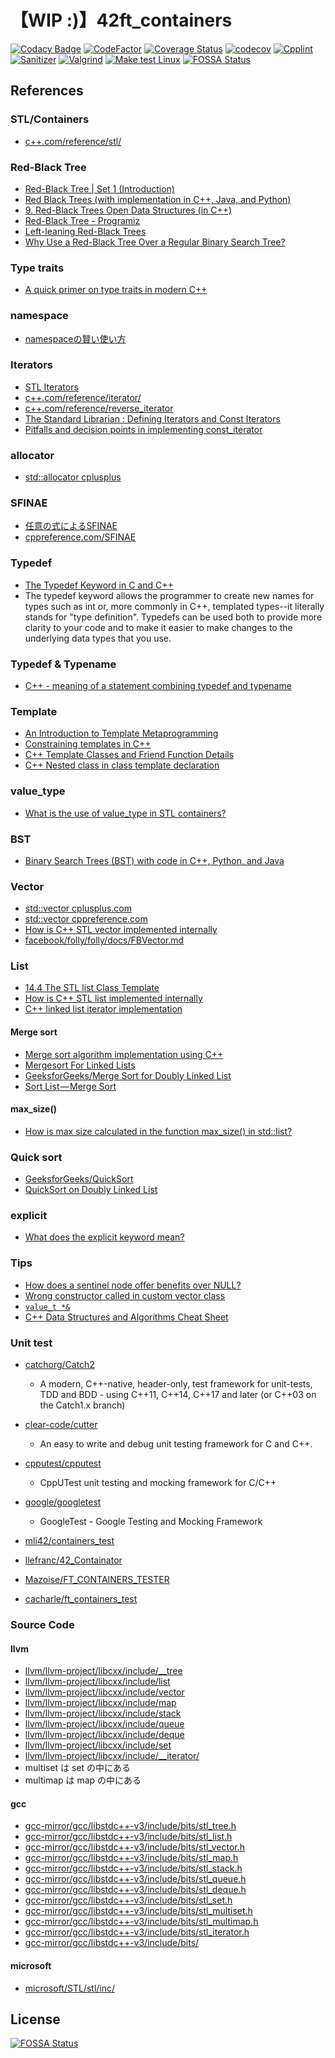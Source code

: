 # 【WIP :)】42ft_containers
[![Codacy Badge](https://app.codacy.com/project/badge/Grade/f2867fa20ec54f7e9df02d36de0642e8)](https://www.codacy.com/gh/solareenlo/42ft_containers/dashboard?utm_source=github.com&amp;utm_medium=referral&amp;utm_content=solareenlo/42ft_containers&amp;utm_campaign=Badge_Grade)
[![CodeFactor](https://www.codefactor.io/repository/github/solareenlo/42ft_containers/badge)](https://www.codefactor.io/repository/github/solareenlo/42ft_containers)
[![Coverage Status](https://coveralls.io/repos/github/solareenlo/42ft_containers/badge.svg?branch=main)](https://coveralls.io/github/solareenlo/42ft_containers?branch=main)
[![codecov](https://codecov.io/gh/solareenlo/42ft_containers/branch/main/graph/badge.svg?token=1FO5VN1PWG)](https://codecov.io/gh/solareenlo/42ft_containers)
[![Cpplint](https://github.com/solareenlo/42ft_containers/actions/workflows/cpplint.yml/badge.svg)](https://github.com/solareenlo/42ft_containers/actions/workflows/cpplint.yml)
[![Sanitizer](https://github.com/solareenlo/42ft_containers/actions/workflows/sanitizer.yml/badge.svg)](https://github.com/solareenlo/42ft_containers/actions/workflows/sanitizer.yml)
[![Valgrind](https://github.com/solareenlo/42ft_containers/actions/workflows/valgrind.yml/badge.svg)](https://github.com/solareenlo/42ft_containers/actions/workflows/valgrind.yml)
[![Make test Linux](https://github.com/solareenlo/42ft_containers/actions/workflows/make_test_linux.yml/badge.svg)](https://github.com/solareenlo/42ft_containers/actions/workflows/make_test_linux.yml)
[![FOSSA Status](https://app.fossa.com/api/projects/git%2Bgithub.com%2Fsolareenlo%2F42ft_containers.svg?type=shield)](https://app.fossa.com/projects/git%2Bgithub.com%2Fsolareenlo%2F42ft_containers?ref=badge_shield)

## References
### STL/Containers
-   [c++.com/reference/stl/](https://www.cplusplus.com/reference/stl/)

### Red-Black Tree
-   [Red-Black Tree | Set 1 (Introduction)](https://www.geeksforgeeks.org/red-black-tree-set-1-introduction-2/)
-   [Red Black Trees (with implementation in C++, Java, and Python)](https://algorithmtutor.com/Data-Structures/Tree/Red-Black-Trees/)
-   [9. Red-Black Trees Open Data Structures (in C++)](https://opendatastructures.org/ods-cpp/9_Red_Black_Trees.html)
-   [Red-Black Tree - Programiz](https://www.programiz.com/dsa/red-black-tree)
-   [Left-leaning Red-Black Trees](https://www.cs.princeton.edu/~rs/talks/LLRB/LLRB.pdf)
-   [Why Use a Red-Black Tree Over a Regular Binary Search Tree?](https://medium.com/@ben.tom.vincent/why-use-a-red-black-tree-over-a-regular-binary-search-tree-a63857916907)

### Type traits
-   [A quick primer on type traits in modern C++](https://www.internalpointers.com/post/quick-primer-type-traits-modern-cpp)

### namespace
-   [namespaceの賢い使い方](https://qiita.com/_EnumHack/items/430da105a541f9ecd774)

### Iterators
-   [STL Iterators](https://www.cs.helsinki.fi/u/tpkarkka/alglib/k06/lectures/iterators.html)
-   [c++.com/reference/iterator/](https://www.cplusplus.com/reference/iterator/)
-   [c++.com/reference/reverse_iterator](http://www.cplusplus.com/reference/iterator/reverse_iterator/)
-   [The Standard Librarian : Defining Iterators and Const Iterators](https://www.drdobbs.com/the-standard-librarian-defining-iterato/184401331)
-   [Pitfalls and decision points in implementing const_iterator](https://quuxplusone.github.io/blog/2018/12/01/const-iterator-antipatterns/)

### allocator
-   [std::allocator cplusplus](https://www.cplusplus.com/reference/memory/allocator/)

### SFINAE
-   [任意の式によるSFINAE](https://cpprefjp.github.io/lang/cpp11/sfinae_expressions.html)
-   [cppreference.com/SFINAE](https://en.cppreference.com/w/cpp/language/sfinae)

### Typedef
-   [The Typedef Keyword in C and C++](https://www.cprogramming.com/tutorial/typedef.html)
-   The typedef keyword allows the programmer to create new names for types such as int or, more commonly in C++, templated types--it literally stands for "type definition". Typedefs can be used both to provide more clarity to your code and to make it easier to make changes to the underlying data types that you use.

### Typedef & Typename
-   [C++ - meaning of a statement combining typedef and typename](https://stackoverflow.com/questions/18385418/c-meaning-of-a-statement-combining-typedef-and-typename)

### Template
-   [An Introduction to Template Metaprogramming](http://cppedinburgh.uk/slides/201603-tmp.pdf)
-   [Constraining templates in C++](https://pankajraghav.com/2020/03/22/Templates.html)
-   [C++ Template Classes and Friend Function Details](https://web.mst.edu/~nmjxv3/articles/templates.html)
-   [C++ Nested class in class template declaration](https://stackoverflow.com/questions/30287402/c-nested-class-in-class-template-declaration)

### value_type
-   [What is the use of value_type in STL containers?](https://stackoverflow.com/questions/44571362/what-is-the-use-of-value-type-in-stl-containers/44571482#44571482)

### BST
-   [Binary Search Trees (BST) with code in C++, Python, and Java](https://algorithmtutor.com/Data-Structures/Tree/Binary-Search-Trees/)

### Vector
-   [std::vector cplusplus.com](https://www.cplusplus.com/reference/vector/vector/?kw=vector)
-   [std::vector cppreference.com](https://en.cppreference.com/w/cpp/container/vector)
-   [How is C++ STL vector implemented internally](https://codefreakr.com/how-is-c-stl-implemented-internally/)
-   [facebook/folly/folly/docs/FBVector.md](https://github.com/facebook/folly/blob/master/folly/docs/FBVector.md)

### List
-   [14.4 The STL list<T> Class Template](https://cs.calvin.edu/activities/books/c++/intro/3e/WebItems/Ch14-Web/STL-List-14.4.pdf)
-   [How is C++ STL list implemented internally](https://codefreakr.com/how-is-c-stl-list-implemented-internally/)
-   [C++ linked list iterator implementation](https://codereview.stackexchange.com/questions/216444/c-linked-list-iterator-implementation)
#### Merge sort
-   [Merge sort algorithm implementation using C++](https://github.com/ElHuaco/ft_containers)
-   [Mergesort For Linked Lists](https://www.chiark.greenend.org.uk/~sgtatham/algorithms/listsort.html)
-   [GeeksforGeeks/Merge Sort for Doubly Linked List](https://www.geeksforgeeks.org/merge-sort-for-doubly-linked-list/)
-   [Sort List — Merge Sort](https://afteracademy.com/blog/sort-list-merge-sort)

#### max_size()
-   [How is max size calculated in the function max_size() in std::list?](https://stackoverflow.com/questions/7949486/how-is-max-size-calculated-in-the-function-max-size-in-stdlist/7949501#7949501)

### Quick sort
-   [GeeksforGeeks/QuickSort](https://www.geeksforgeeks.org/quick-sort/)
-   [QuickSort on Doubly Linked List](https://www.geeksforgeeks.org/quicksort-for-linked-list/)

### explicit
-   [What does the explicit keyword mean?](https://stackoverflow.com/questions/121162/what-does-the-explicit-keyword-mean)

### Tips
-   [How does a sentinel node offer benefits over NULL?](https://stackoverflow.com/questions/5384358/how-does-a-sentinel-node-offer-benefits-over-null)
-   [Wrong constructor called in custom vector class](https://stackoverflow.com/questions/24346869/wrong-constructor-called-in-custom-vector-class)
-   [`value_t *&`](https://stackoverflow.com/questions/56079738/why-i-get-an-expression-is-not-assignable-error/56079782#56079782)
-   [C++ Data Structures and Algorithms Cheat Sheet](https://github.com/gibsjose/cpp-cheat-sheet/blob/master/Data%20Structures%20and%20Algorithms.md)

### Unit test
-   [catchorg/Catch2](https://github.com/catchorg/Catch2)

    -   A modern, C++-native, header-only, test framework for unit-tests, TDD and BDD - using C++11, C++14, C++17 and later (or C++03 on the Catch1.x branch)

-   [clear-code/cutter](https://github.com/clear-code/cutter)

    -   An easy to write and debug unit testing framework for C and C++.

-   [cpputest/cpputest](https://github.com/cpputest/cpputest)

    -   CppUTest unit testing and mocking framework for C/C++

-   [google/googletest](https://github.com/google/googletest)

    -   GoogleTest - Google Testing and Mocking Framework

-   [mli42/containers_test](https://github.com/mli42/containers_test)

-   [llefranc/42_Containator](https://github.com/llefranc/42_Containator)

-   [Mazoise/FT_CONTAINERS_TESTER](https://github.com/Mazoise/FT_CONTAINERS_TESTER)

-   [cacharle/ft_containers_test](https://github.com/cacharle/ft_containers_test)

### Source Code
#### llvm
-   [llvm/llvm-project/libcxx/include/__tree](https://github.com/llvm/llvm-project/blob/main/libcxx/include/__tree)
-   [llvm/llvm-project/libcxx/include/list](https://github.com/llvm/llvm-project/blob/main/libcxx/include/list)
-   [llvm/llvm-project/libcxx/include/vector](https://github.com/llvm/llvm-project/blob/main/libcxx/include/vector)
-   [llvm/llvm-project/libcxx/include/map](https://github.com/llvm/llvm-project/blob/main/libcxx/include/map)
-   [llvm/llvm-project/libcxx/include/stack](https://github.com/llvm/llvm-project/blob/main/libcxx/include/stack)
-   [llvm/llvm-project/libcxx/include/queue](https://github.com/llvm/llvm-project/blob/main/libcxx/include/queue)
-   [llvm/llvm-project/libcxx/include/deque](https://github.com/llvm/llvm-project/blob/main/libcxx/include/deque)
-   [llvm/llvm-project/libcxx/include/set](https://github.com/llvm/llvm-project/blob/main/libcxx/include/set)
-   [llvm/llvm-project/libcxx/include/__iterator/](https://github.com/llvm/llvm-project/tree/main/libcxx/include/__iterator)
-   multiset は set の中にある
-   multimap は map の中にある

#### gcc
-   [gcc-mirror/gcc/libstdc++-v3/include/bits/stl_tree.h](https://github.com/gcc-mirror/gcc/blob/master/libstdc++-v3/include/bits/stl_tree.h)
-   [gcc-mirror/gcc/libstdc++-v3/include/bits/stl_list.h](https://github.com/gcc-mirror/gcc/blob/master/libstdc%2B%2B-v3/include/bits/stl_list.h)
-   [gcc-mirror/gcc/libstdc++-v3/include/bits/stl_vector.h](https://github.com/gcc-mirror/gcc/blob/master/libstdc%2B%2B-v3/include/bits/stl_vector.h)
-   [gcc-mirror/gcc/libstdc++-v3/include/bits/stl_map.h](https://github.com/gcc-mirror/gcc/blob/master/libstdc%2B%2B-v3/include/bits/stl_map.h)
-   [gcc-mirror/gcc/libstdc++-v3/include/bits/stl_stack.h](https://github.com/gcc-mirror/gcc/blob/master/libstdc%2B%2B-v3/include/bits/stl_stack.h)
-   [gcc-mirror/gcc/libstdc++-v3/include/bits/stl_queue.h](https://github.com/gcc-mirror/gcc/blob/master/libstdc%2B%2B-v3/include/bits/stl_queue.h)
-   [gcc-mirror/gcc/libstdc++-v3/include/bits/stl_deque.h](https://github.com/gcc-mirror/gcc/blob/master/libstdc%2B%2B-v3/include/bits/stl_deque.h)
-   [gcc-mirror/gcc/libstdc++-v3/include/bits/stl_set.h](https://github.com/gcc-mirror/gcc/blob/master/libstdc%2B%2B-v3/include/bits/stl_set.h)
-   [gcc-mirror/gcc/libstdc++-v3/include/bits/stl_multiset.h](https://github.com/gcc-mirror/gcc/blob/master/libstdc%2B%2B-v3/include/bits/stl_multiset.h)
-   [gcc-mirror/gcc/libstdc++-v3/include/bits/stl_multimap.h](https://github.com/gcc-mirror/gcc/blob/master/libstdc%2B%2B-v3/include/bits/stl_multimap.h)
-   [gcc-mirror/gcc/libstdc++-v3/include/bits/stl_iterator.h](https://github.com/gcc-mirror/gcc/blob/master/libstdc%2B%2B-v3/include/bits/stl_iterator.h)
-   [gcc-mirror/gcc/libstdc++-v3/include/bits/](https://github.com/gcc-mirror/gcc/tree/master/libstdc%2B%2B-v3/include/bits)

#### microsoft
-   [microsoft/STL/stl/inc/](https://github.com/microsoft/STL/tree/main/stl/inc)

## License
[![FOSSA Status](https://app.fossa.com/api/projects/git%2Bgithub.com%2Fsolareenlo%2F42ft_containers.svg?type=large)](https://app.fossa.com/projects/git%2Bgithub.com%2Fsolareenlo%2F42ft_containers?ref=badge_large)
